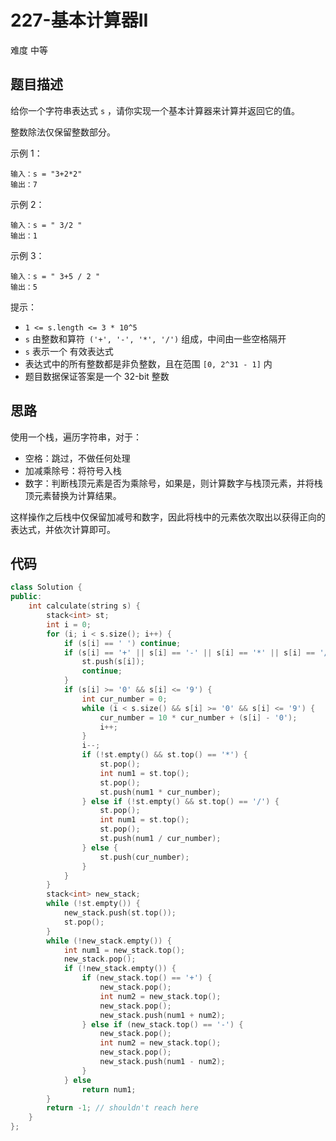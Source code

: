 # 227-基本计算器II

难度 中等



## 题目描述

给你一个字符串表达式 `s` ，请你实现一个基本计算器来计算并返回它的值。

整数除法仅保留整数部分。

示例 1：
```
输入：s = "3+2*2"
输出：7
```
示例 2：
```
输入：s = " 3/2 "
输出：1
```
示例 3：
```
输入：s = " 3+5 / 2 "
输出：5
```

提示：

- `1 <= s.length <= 3 * 10^5`
- `s` 由整数和算符` ('+', '-', '*', '/')` 组成，中间由一些空格隔开
- `s` 表示一个 有效表达式
- 表达式中的所有整数都是非负整数，且在范围 `[0, 2^31 - 1]` 内
- 题目数据保证答案是一个 32-bit 整数



## 思路

使用一个栈，遍历字符串，对于：

- 空格：跳过，不做任何处理
- 加减乘除号：将符号入栈
- 数字：判断栈顶元素是否为乘除号，如果是，则计算数字与栈顶元素，并将栈顶元素替换为计算结果。

这样操作之后栈中仅保留加减号和数字，因此将栈中的元素依次取出以获得正向的表达式，并依次计算即可。



## 代码

```c++
class Solution {
public:
    int calculate(string s) {
        stack<int> st;
        int i = 0;
        for (i; i < s.size(); i++) {
            if (s[i] == ' ') continue;
            if (s[i] == '+' || s[i] == '-' || s[i] == '*' || s[i] == '/') {
                st.push(s[i]);
                continue;
            }
            if (s[i] >= '0' && s[i] <= '9') {
                int cur_number = 0;
                while (i < s.size() && s[i] >= '0' && s[i] <= '9') {
                    cur_number = 10 * cur_number + (s[i] - '0');
                    i++;
                }
                i--;
                if (!st.empty() && st.top() == '*') {
                    st.pop();
                    int num1 = st.top();
                    st.pop();
                    st.push(num1 * cur_number);
                } else if (!st.empty() && st.top() == '/') {
                    st.pop();
                    int num1 = st.top();
                    st.pop();
                    st.push(num1 / cur_number);
                } else {
                    st.push(cur_number);
                }
            }
        }
        stack<int> new_stack;
        while (!st.empty()) {
            new_stack.push(st.top());
            st.pop();
        }
        while (!new_stack.empty()) {
            int num1 = new_stack.top();
            new_stack.pop();
            if (!new_stack.empty()) {
                if (new_stack.top() == '+') {
                    new_stack.pop();
                    int num2 = new_stack.top();
                    new_stack.pop();
                    new_stack.push(num1 + num2);
                } else if (new_stack.top() == '-') {
                    new_stack.pop();
                    int num2 = new_stack.top();
                    new_stack.pop();
                    new_stack.push(num1 - num2);
                }
            } else 
                return num1;
        }
        return -1; // shouldn't reach here
    }
};
```

